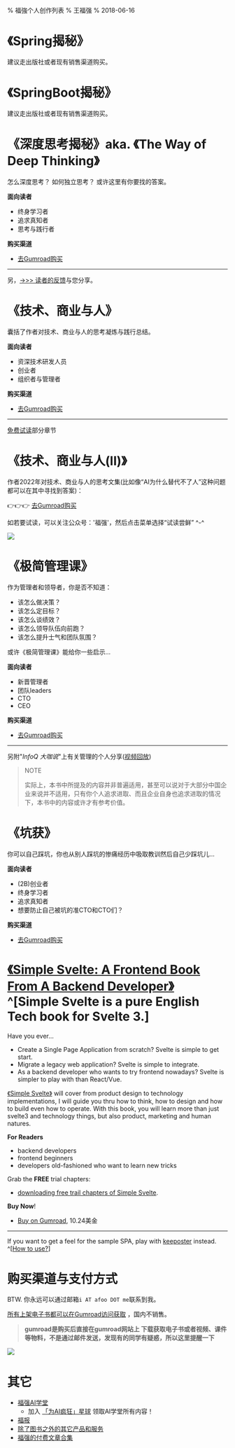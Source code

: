 % 福強个人创作列表
% 王福强
% 2018-06-16


# 《Spring揭秘》

建议走出版社或者现有销售渠道购买。

# 《SpringBoot揭秘》

建议走出版社或者现有销售渠道购买。

# 《深度思考揭秘》aka. 《The Way of Deep Thinking》 

怎么深度思考？ 如何独立思考？ 或许这里有你要找的答案。

**面向读者**

- 终身学习者
- 追求真知者
- 思考与践行者

**购买渠道**

- [去Gumroad购买](https://gumroad.com/l/BRmvgb)

---

另，[->>> 读者的反馈](book-readers-praise.html)与您分享。

# 《技术、商业与人》

囊括了作者对技术、商业与人的思考凝炼与践行总结。

**面向读者**

- 资深技术研发人员
- 创业者
- 组织者与管理者

**购买渠道**

- [去Gumroad购买](https://gum.co/uLPkW)


---

[免费试读](books/技术_商业与人-免费试读.pdf)部分章节


# 《技术、商业与人(II)》

作者2022年对技术、商业与人的思考文集(比如像“AI为什么替代不了人”这种问题都可以在其中寻找到答案)：

👉👉👉 [去Gumroad购买](https://wfq.gumroad.com/l/tek_biz_h_2)

如若要试读，可以关注公众号：'福强'，然后点击菜单选择“试读尝鲜” ^-^

![](images/qrcode_for_gh_4fe672b2e860_430.jpg)


# 《极简管理课》

作为管理者和领导者，你是否不知道：

- 该怎么做决策？
- 该怎么定目标？
- 该怎么谈绩效？
- 该怎么领导队伍向前跑？
- 该怎么提升士气和团队氛围？

或许《极简管理课》能给你一些启示...

**面向读者**

- 新晋管理者
- 团队leaders
- CTO
- CEO

**购买渠道**

- [去Gumroad购买](https://gum.co/fANOaE)

---

另附"*InfoQ 大咖说*"上有关管理的个人分享([视频回放](https://youtu.be/tIPwf7KKinc))

> NOTE
> 
> 实际上，本书中所提及的内容并非普遍适用，甚至可以说对于大部分中国企业来说并不适用，只有你个人追求进取、而且企业自身也追求进取的情况下，本书中的内容或许才有参考价值。
> 


# 《坑获》

你可以自己踩坑，你也从别人踩坑的惨痛经历中吸取教训然后自己少踩坑儿...


**面向读者**

- (2B)创业者
- 终身学习者
- 追求真知者
- 想要防止自己被坑的准CTO和CTO们？

**购买渠道**

- [去Gumroad购买](https://wfq.gumroad.com/l/kenghuo)


# [《Simple Svelte: A Frontend Book From A Backend Developer》](https://wfq.gumroad.com/l/simple_svelte) ^[Simple Svelte is a pure English Tech book for Svelte 3.]

Have you ever...

- Create a Single Page Application from scratch?  Svelte is simple to get start.
- Migrate a legacy web application? Svelte is simple to integrate.
- As a backend developer who wants to try frontend nowadays? Svelte is simpler to play with than React/Vue.

[《Simple Svelte》](https://wfq.gumroad.com/l/simple_svelte) will cover from product design to technology implementations, I will guide you thru how to think, how to design and how to build even how to operate. With this book, you will learn more than just svelte3 and technology things, but also product, marketing and human natures.

**For Readers**

- backend developers
- frontend beginners
- developers old-fashioned who want to learn new tricks

Grab the **FREE** trial chapters: 

- [downloading free trail chapters of Simple Svelte](https://afoo.me/books/SimpleSvelte_Trial_Edition.pdf).

**Buy Now**!

- [Buy on Gumroad](https://wfq.gumroad.com/l/simple_svelte), 10.24美金

---

If you want to get a feel for the sample SPA, play with [keeposter](https://poster.keevol.cn/) instead. ^[[How to use?](https://www.bilibili.com/video/BV1pg411F7jQ?share_source=copy_web)]



# 购买渠道与支付方式

BTW. 你永远可以通过邮箱`i AT afoo DOT me`联系到我。

[所有上架电子书都可以在Gumroad访问获取](https://wfq.gumroad.com/) ，国内不销售。

> **gumroad是购买后直接在gumroad网站上 下载获取电子书或者视频、课件等物料，不是通过邮件发送，发现有的同学有疑惑，所以这里提醒一下**

![](images/books_list_on_gumroad.jpg)




# 其它

- [福强AI学堂](https://edu.afoo.me)
  - 加入 [「为AI疯狂」星球](https://t.zsxq.com/0dI3ZA0sL) 领取AI学堂所有内容！
- [福报](https://wfq.gumroad.com/l/fb)
- [除了图书之外的其它产品和服务](private_products_and_services.html)
- [福强的付费文章合集](pay-for-read-index.html)



